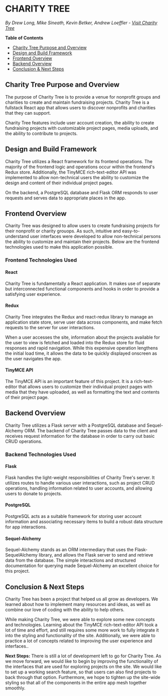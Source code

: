 # CHARITY TREE

*By Drew Long, Mike Sineath, Kevin Betker, Andrew Loeffler - <a href="https://charity-tree.herokuapp.com/">Visit Charity Tree</a>*


**Table of Contents**

* [Charity Tree Purpose and Overview](#charity-tree-purpose-and-overview)
* [Design and Build Framework](#design-and-build-framework)
* [Frontend Overview](#frontend-overview)
* [Backend Overview](#backend-overview)
* [Conclusion & Next Steps](#conclusion--next-steps)

## Charity Tree Purpose and Overview

The purpose of Charity Tree is to provide a venue for nonprofit groups and charities to create and maintain fundraising projects.  Charity Tree is a fullstack React app that allows users to discover nonprofits and charities that they can support.

Charity Tree features include user account creation, the ability to create fundraising projects with customizable project pages, media uploads, and the ability to contribute to projects.

## Design and Build Framework

Charity Tree utilizes a React framework for its frontend operations.  The majority of the frontend logic and operations occur within the frontend's Redux store.  Additionally, the TinyMCE rich-text-editor API was implemented to allow non-technical users the ability to customize the design and content of their individual project pages.

On the backend, a PostgreSQL database and Flask ORM responds to user requests and serves data to appropriate places in the app.

## Frontend Overview

Charity Tree was designed to allow users to create fundraising projects for their nonprofit or charity grouops.  As such, intuitive and easy-to-understand user interfaces were developed to allow non-technical persons the ability to customize and maintain their projects.  Below are the frontend technologies used to make this application possible.

### Frontend Technologies Used

#### React

Charity Tree is fundamentally a React application.  It makes use of separate but interconnected functional components and hooks in order to provide a satisfying user experience.

#### Redux

Charity Tree integrates the Redux and react-redux library to manage an application state store, serve user data across components, and make fetch requests to the server for user interactions.

When a user accesses the site, information about the projects available for the user to view is fetched and loaded into the Redux store for fluid responses and rapid navigation.  While this expensive operation lengthens the initial load time, it allows the data to be quickly displayed onscreen as the user navigates the app.

#### TinyMCE API

The TinyMCE API is an important feature of this project.  It is a rich-text-editor that allows users to customize their individual project pages with media that they have uploaded, as well as formatting the text and contents of their project page.

## Backend Overview

Charity Tree utilizes a Flask server with a PostgreSQL database and Sequel-Alchemy ORM.  The backend of Charity Tree passes data to the client and receives request information for the database in order to carry out basic CRUD operations.

### Backend Technologies Used

#### Flask

Flask handles the light-weight responsibilities of Charity Tree's server.  It utilizes routes to handle various user interactions, such as project CRUD operations, handling information related to user accounts, and allowing users to donate to projects.

#### PostgreSQL

PostgreSQL acts as a suitable framework for storing user account information and associating necessary items to build a robust data structure for app interactions.

#### Sequel-Alchemy

Sequel-Alchemy stands as an ORM intermediary that uses the Flask-SequelAlchemy library, and allows the Flask server to send and retrieve data from the database.  The simple interactions and structured documentation for querying made Sequel-Alchemy an excellent choice for this project.

## Conclusion & Next Steps

Charity Tree has been a project that helped us all grow as developers.  We learned about how to implement many resources and ideas, as well as combine our love of coding with the ability to help others.

While making Charity Tree, we were able to explore some new concepts and technologies.  Learning about the TinyMCE rich-text-editor API took a lot of time and effort, and still requires some more work to fully integrate it into the styling and functionality of the site.  Additionally, we were able to practice a lot of concepts related to improving the user experience and interfaces..

**Next Steps:** There is still a lot of development left to go for Charity Tree.  As we move forward, we would like to begin by improving the functionality of the interfaces that are used for exploring projects on the site.  We would like to set up a working search feature, so that users can also find projects to back through that option.  Furthermore, we hope to tighten up the site-wide styling so that all of the components in the entire app mesh together smoothly.
